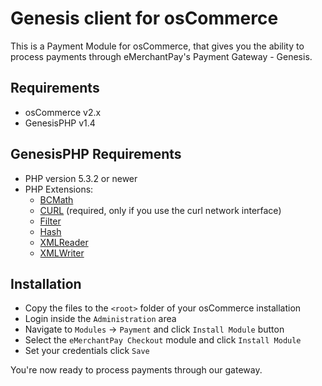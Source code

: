 Genesis client for osCommerce
=============================

This is a Payment Module for osCommerce, that gives you the ability to process payments through eMerchantPay's Payment Gateway - Genesis.

Requirements
------------

* osCommerce v2.x
* GenesisPHP v1.4

GenesisPHP Requirements
------------

* PHP version 5.3.2 or newer
* PHP Extensions:
    * [BCMath](https://php.net/bcmath)
    * [CURL](https://php.net/curl) (required, only if you use the curl network interface)
    * [Filter](https://php.net/filter)
    * [Hash](https://php.net/hash)
    * [XMLReader](https://php.net/xmlreader)
    * [XMLWriter](https://php.net/xmlwriter)

Installation
------------

* Copy the files to the ```<root>``` folder of your osCommerce installation
* Login inside the ```Administration``` area
* Navigate to ```Modules``` -> ```Payment``` and click ```Install Module``` button
* Select the ```eMerchantPay Checkout``` module and click ```Install Module```
* Set your credentials click ```Save```

You're now ready to process payments through our gateway.
